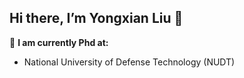 ## Hi there, I’m Yongxian Liu 👋

🔭 **I am currently Phd at:**
- National University of Defense Technology (NUDT)
